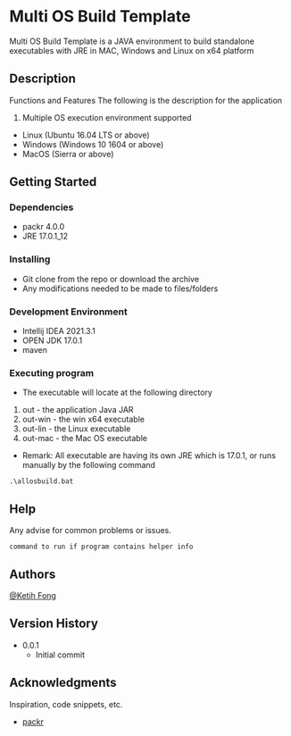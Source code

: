 # Multi OS Build Template

Multi OS Build Template is a JAVA environment to build standalone executables with JRE in MAC, Windows and Linux on x64 platform 

## Description

Functions and Features
The following is the description for the application
1. Multiple OS execution environment supported
* Linux (Ubuntu 16.04 LTS or above)
* Windows (Windows 10 1604 or above)
* MacOS (Sierra or above)

## Getting Started

### Dependencies

* packr 4.0.0
* JRE 17.0.1_12

### Installing

* Git clone from the repo or download the archive
* Any modifications needed to be made to files/folders

### Development Environment
* Intellij IDEA 2021.3.1
* OPEN JDK 17.0.1
* maven
### Executing program

* The executable will locate at the following directory
1. out - the application Java JAR
2. out-win - the win x64 executable
3. out-lin - the Linux executable
4. out-mac - the Mac OS executable
* Remark: All executable are having its own JRE which is 17.0.1, or runs manually by the following command 
```
.\allosbuild.bat
```

## Help

Any advise for common problems or issues.
```
command to run if program contains helper info
```

## Authors

 [@Ketih Fong](mailto:fongkei@gmail.com)


## Version History

* 0.0.1
    * Initial commit

## Acknowledgments

Inspiration, code snippets, etc.
* [packr](https://github.com/libgdx/packr)
